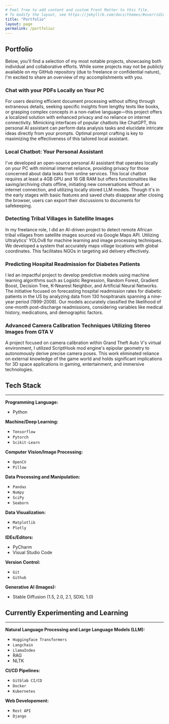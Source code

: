 ```yaml
---
# Feel free to add content and custom Front Matter to this file.
# To modify the layout, see https://jekyllrb.com/docs/themes/#overriding-theme-defaults
title: "Portfolio"
layout: page
permalink: /portfolio/
---
```


## Portfolio

Below, you'll find a selection of my most notable projects, showcasing both individual and collaborative efforts. While some projects may not be publicly available on my GitHub repository (due to freelance or confidential nature), I'm excited to share an overview of my accomplishments with you.

### Chat with your PDFs Locally on Your PC

For users desiring efficient document processing without sifting through extraneous details, seeking specific insights from lengthy texts like books, or grasping complex concepts in a non-native language—this project offers a localized solution with enhanced privacy and no reliance on internet connectivity. Mimicking interfaces of popular chatbots like ChatGPT, this personal AI assistant can perform data analysis tasks and elucidate intricate ideas directly from your prompts. Optimal prompt crafting is key to maximizing the effectiveness of this tailored local assistant.

### Local Chatbot: Your Personal Assistant

I've developed an open-source personal AI assistant that operates locally on your PC with minimal internet reliance, providing privacy for those concerned about data leaks from online services. This local chatbot requires at least a 4GB GPU and 16 GB RAM but offers functionalities like saving/archiving chats offline, initiating new conversations without an internet connection, and utilizing locally stored LLM models. Though it's in the early stages with basic features and saved chats disappear after closing the browser, users can export their discussions to documents for safekeeping.

### Detecting Tribal Villages in Satellite Images

In my freelance role, I did an AI-driven project to detect remote African tribal villages from satellite images sourced via Google Maps API. Utilizing Ultralytics' YOLOv8 for machine learning and image processing techniques. We developed a system that accurately maps village locations with global coordinates. This facilitates NGOs in targeting aid delivery effectively.

### Predicting Hospital Readmission for Diabetes Patients

I led an impactful project to develop predictive models using machine learning algorithms such as Logistic Regression, Random Forest, Gradient Boost, Decision Tree, K-Nearest Neighbor, and Artificial Neural Networks. The initiative focused on forecasting hospital readmission rates for diabetic patients in the US by analyzing data from 130 hospitranals spanning a nine-year period (1999-2008). Our models accurately classified the likelihood of one-month post-discharge readmissions, considering variables like medical history, medications, and demographic factors.

### Advanced Camera Calibration Techniques Utilizing Stereo Images from GTA V

A project focused on camera calibration within Grand Theft Auto V's virtual environment, I utilized ScriptHook mod engine's epipolar geometry to autonomously derive precise camera poses. This work eliminated reliance on external knowledge of the game world and holds significant implications for 3D space applications in gaming, entertainment, and immersive technologies.


## Tech Stack
---

**Programming Language:**

- Python

**Machine/Deep Learning:**

- `Tensorflow`
- `Pytorch`
- `Scikit-Learn`
  
**Computer Vision/Image Processing:**
  
- `OpenCV`
- `Pillow`

**Data Processing and Manipulation:**

- `Pandas`
- `Numpy`
- `SciPy`
- `Seaborn`

**Data Visualization:**
  
- `Matplotlib`
- `Plotly`

**IDEs/Editors:**

- PyCharm
- Visual Studio Code

**Version Control:**

- `Git`
- `Github`

**Generative AI (Images):**

- Stable Diffusion (1.5, 2.0, 2.1, SDXL 1.0)

## Currently Experimenting and Learning
---

**Natural Language Processing and Large Language Models (LLM):**

- `Huggingface Transformers`
- `Langchain`
- `LlamaIndex`
- RAG
- NLTK

**CI/CD Pipelines:**

- `Gitblab CI/CD`
- `Docker`
- `Kubernetes`

**Web Developement:**

- `Rest API`
- `Django`